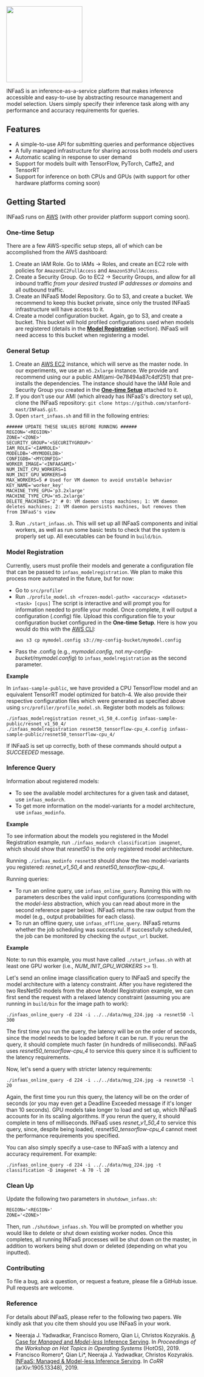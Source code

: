<img src="https://infaas-logo.s3-us-west-2.amazonaws.com/infaas_logo.png" width="200">

INFaaS is an inference-as-a-service platform that makes inference accessible and easy-to-use by abstracting resource management and model selection.
Users simply specify their inference task along with any performance and accuracy requirements for queries.

## Features
- A simple-to-use API for submitting queries and performance objectives
- A fully managed infrastructure for sharing across both models *and* users
- Automatic scaling in response to user demand
- Support for models built with TensorFlow, PyTorch, Caffe2, and TensorRT
- Support for inference on both CPUs and GPUs (with support for other hardware platforms coming soon)

## Getting Started
INFaaS runs on [AWS](https://aws.amazon.com/) (with other provider platform support coming soon).

### One-time Setup
There are a few AWS-specific setup steps, all of which can be accomplished from the AWS dashboard:
1. Create an IAM Role.
Go to IAMs -> Roles, and create an EC2 role with policies for `AmazonEC2FullAccess` and `AmazonS3FullAccess`.
2. Create a Security Group.
Go to EC2 -> Security Groups, and allow for all inbound traffic *from your desired trusted IP addresses or domains* and all outbound traffic.
3. Create an INFaaS Model Repository.
Go to S3, and create a bucket.
We recommend to keep this bucket private, since only the trusted INFaaS infrastructure will have access to it.
4. Create a model configuration bucket.
Again, go to S3, and create a bucket.
This bucket will hold profiled configurations used when models are registered (details in the [**Model Registration**](https://github.com/stanford-mast/INFaaS#model-registration) section).
INFaaS will need access to this bucket when registering a model.

### General Setup
1. Create an [AWS EC2](https://aws.amazon.com/ec2/) instance, which will serve as the master node.
In our experiments, we use an `m5.2xlarge` instance.
We provide and recommend using our a public AMI(ami-0e78494a87c4df251) that pre-installs the dependencies.
The instance should have the IAM Role and Security Group you created in the [**One-time Setup**](https://github.com/stanford-mast/INFaaS#one-time-setup) attached to it.
2. If you don't use our AMI (which already has INFaaS's directory set up), clone the INFaaS repository: `git clone https://github.com/stanford-mast/INFaaS.git`.
3. Open `start_infaas.sh` and fill in the following entries:
```
###### UPDATE THESE VALUES BEFORE RUNNING ######
REGION='<REGION>'
ZONE='<ZONE>'
SECURITY_GROUP='<SECURITYGROUP>'
IAM_ROLE='<IAMROLE>'
MODELDB='<MYMODELDB>'
CONFIGDB='<MYCONFIG>'
WORKER_IMAGE='<INFAASAMI>'
NUM_INIT_CPU_WORKERS=1
NUM_INIT_GPU_WORKERS=0
MAX_WORKERS=5 # Used for VM daemon to avoid unstable behavior
KEY_NAME='worker_key'
MACHINE_TYPE_GPU='p3.2xlarge'
MACHINE_TYPE_CPU='m5.2xlarge'
DELETE_MACHINES='2' # 0: VM daemon stops machines; 1: VM daemon deletes machines; 2: VM daemon persists machines, but removes them from INFaaS's view
```
3. Run `./start_infaas.sh`.
This will set up all INFaaS components and initial workers, as well as run some basic tests to check that the system is properly set up.
All executables can be found in `build/bin`.

### Model Registration
Currently, users must profile their models and generate a configuration file that can be passed to `infaas_modelregistration`.
We plan to make this process more automated in the future, but for now:
- Go to `src/profiler`
- Run `./profile_model.sh <frozen-model-path> <accuracy> <dataset> <task> [cpus]`
The script is interactive and will prompt you for information needed to profile your model.
Once complete, it will output a configuration (.config) file.
Upload this configuration file to your configuration bucket configured in the **One-time Setup**. Here is how you would do this with the [AWS CLI](https://docs.aws.amazon.com/cli/latest/reference/s3/cp.html):
  ```
  aws s3 cp mymodel.config s3://my-config-bucket/mymodel.config
  ```
- Pass the .config (e.g., *mymodel.config*, not *my-config-bucket/mymodel.config*) to `infaas_modelregistration` as the second parameter.

**Example**

In `infaas-sample-public`, we have provided a CPU TensorFlow model and an equivalent TensorRT model optimized for batch-4. We also provide their respective configuration files which were generated as specified above using `src/profiler/profile_model.sh`. Register both models as follows:
```
./infaas_modelregistration resnet_v1_50_4.config infaas-sample-public/resnet_v1_50_4/
./infaas_modelregistration resnet50_tensorflow-cpu_4.config infaas-sample-public/resnet50_tensorflow-cpu_4/
```
If INFaaS is set up correctly, both of these commands should output a *SUCCEEDED* message.

### Inference Query
Information about registered models:
- To see the available model architectures for a given task and dataset, use `infaas_modarch`.
- To get more information on the model-variants for a model architecture, use `infaas_modinfo`.

**Example**

To see information about the models you registered in the Model Registration example, run `./infaas_modarch classification imagenet`, which should show that *resnet50* is the only registered model architecture.

Running `./infaas_modinfo resnet50` should show the two model-variants you registered: *resnet_v1_50_4* and *resnet50_tensorflow-cpu_4*.

Running queries:
- To run an online query, use `infaas_online_query`.
Running this with no parameters describes the valid input configurations (corresponding with the *model-less* abstraction, which you can read about more in the second reference paper below).
INFaaS returns the raw output from the model (e.g., output probabilities for each class).
- To run an offline query, use `infaas_offline_query`.
INFaaS returns whether the job scheduling was successful.
If successfully scheduled, the job can be monitored by checking the `output_url` bucket.

**Example**

Note: to run this example, you must have called `./start_infaas.sh` with at least one GPU worker (i.e., *NUM_INIT_GPU_WORKERS* >= 1).

Let's send an online image classification query to INFaaS and specify the model architecture with a latency constraint. After you have registered the two ResNet50 models from the above Model Registration example, we can first send the request with a relaxed latency constraint (assuming you are running in `build/bin` for the image path to work):
```
./infaas_online_query -d 224 -i ../../data/mug_224.jpg -a resnet50 -l 300
```
The first time you run the query, the latency will be on the order of seconds, since the model needs to be loaded before it can be run. If you rerun the query, it should complete much faster (in hundreds of milliseconds). INFaaS uses *resnet50_tensorflow-cpu_4* to service this query since it is sufficient to the latency requirements.

Now, let's send a query with stricter latency requirements:
```
./infaas_online_query -d 224 -i ../../data/mug_224.jpg -a resnet50 -l 20
```
Again, the first time you run this query, the latency will be on the order of seconds (or you may even get a Deadline Exceeded message if it's longer than 10 seconds). GPU models take longer to load and set up, which INFaaS accounts for in its scaling algorithms. If you rerun the query, it should complete in tens of milliseconds. INFaaS uses *resnet_v1_50_4* to service this query, since, despite being loaded, *resnet50_tensorflow-cpu_4* cannot meet the performance requirements you specified.

You can also simply specify a use-case to INFaaS with a latency and accuracy requirement. For example:
```
./infaas_online_query -d 224 -i ../../data/mug_224.jpg -t classification -D imagenet -A 70 -l 20
```

### Clean Up
Update the following two parameters in `shutdown_infaas.sh`:
```
REGION='<REGION>'
ZONE='<ZONE>'
```
Then, run `./shutdown_infaas.sh`.
You will be prompted on whether you would like to delete or shut down existing worker nodes.
Once this completes, all running INFaaS processes will be shut down on the master, in addition to workers being shut down or deleted (depending on what you inputted).

### Contributing
To file a bug, ask a question, or request a feature, please file a GitHub issue.
Pull requests are welcome.

### Reference
For details about INFaaS, please refer to the following two papers. We kindly ask that you cite them should you use INFaaS in your work.
- Neeraja J. Yadwadkar, Francisco Romero, Qian Li, Christos Kozyrakis. [A Case for *Managed* and *Model-less* Inference Serving](https://dl.acm.org/citation.cfm?id=3321443). In *Proceedings of the Workshop on Hot Topics in Operating Systems* (HotOS), 2019.
- Francisco Romero*, Qian Li*, Neeraja J. Yadwadkar, Christos Kozyrakis. [INFaaS: Managed & Model-less Inference Serving](https://arxiv.org/abs/1905.13348). In *CoRR* (arXiv:1905.13348), 2019.
